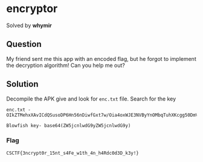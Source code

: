 # encryptor
Solved by **whymir**

## Question
My friend sent me this app with an encoded flag, but he forgot to implement the decryption algorithm! Can you help me out?

## Solution

Decompile the APK give and look for `enc.txt` file. Search for the key

```
enc.txt - OIkZTMehxXAvICdQSusoDP6Hn56nDiwfGxt7w/Oia4oxWJE3NVByYnOMbqTuhXKcgg50DmVpudg=

Blowfish key- base64(ZW5jcnlwdG9yZW5jcnlwdG9y)
```


### Flag
`CSCTF{3ncrypt0r_15nt_s4Fe_w1th_4n_h4Rdc0d3D_k3y!}`
